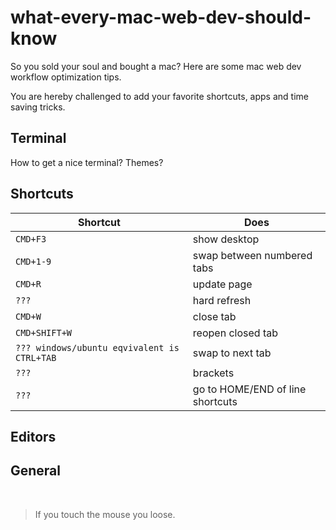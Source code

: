 # what-every-mac-web-dev-should-know
So you sold your soul and bought a mac? Here are some mac web dev workflow optimization tips.

You are hereby challenged to add your favorite shortcuts, apps and time saving tricks.

## Terminal
How to get a nice terminal? Themes?

## Shortcuts

| Shortcut       | Does        |
| ------------- |-------------|
| ```CMD+F3```      | show desktop |
| ```CMD+1-9```      | swap between numbered tabs |
| ```CMD+R```      | update page |
| ```???```      | hard refresh |
| ```CMD+W```      | close tab |
| ```CMD+SHIFT+W```      | reopen closed tab |
| ```??? windows/ubuntu eqvivalent is CTRL+TAB```      | swap to next tab |
| ```???```      | brackets |
| ```???```      | go to HOME/END of line shortcuts |

## Editors

## General

<br>

> If you touch the mouse you loose.

